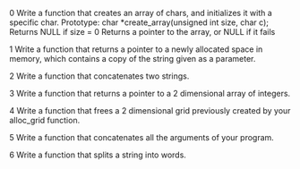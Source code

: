 0 Write a function that creates an array of chars, and initializes it with a specific char.
Prototype: char *create_array(unsigned int size, char c);
Returns NULL if size = 0
Returns a pointer to the array, or NULL if it fails

1 Write a function that returns a pointer to a newly allocated space in memory, which contains a copy of the string given as a parameter.

2 Write a function that concatenates two strings.

3 Write a function that returns a pointer to a 2 dimensional array of integers.

4 Write a function that frees a 2 dimensional grid previously created by your alloc_grid function.

5 Write a function that concatenates all the arguments of your program.

6 Write a function that splits a string into words.


